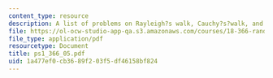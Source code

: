 ```yaml
---
content_type: resource
description: A list of problems on Rayleigh?s walk, Cauchy?s?walk, and Pearson?s?walk.
file: https://ol-ocw-studio-app-qa.s3.amazonaws.com/courses/18-366-random-walks-and-diffusion-fall-2006/1a477ef0cb3689f203f5df46158bf824_ps1_366_05.pdf
file_type: application/pdf
resourcetype: Document
title: ps1_366_05.pdf
uid: 1a477ef0-cb36-89f2-03f5-df46158bf824
---
```

